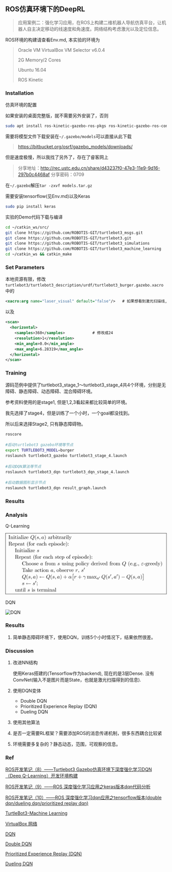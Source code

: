 ## ROS仿真环境下的DeepRL

> 应用案例二：强化学习应用，在ROS上构建二维机器人导航仿真平台，让机器人自主决定移动的线速度和角速度。网络结构考虑激光以及定位信息。
>

ROS环境的构建请查看Env.md, 本实验的环境为

>Oracle VM VirtualBox VM Selector v6.0.4
>
>2G Memory/2 Cores
>
>Ubuntu 16.04
>
>ROS Kinetic

### Installation

仿真环境的配置

如果安装的桌面完整版，就不需要另外安装了，否则

```bash
sudo apt install ros-kinetic-gazebo-ros-pkgs ros-kinetic-gazebo-ros-control
```

需要将模型文件下载安装在`~/.gazebo/models`可以直接从此下载

> https://bitbucket.org/osrf/gazebo_models/downloads/

但是速度极慢，所以我找了另外了，存在了睿客网上

> 分享地址：http://rec.ustc.edu.cn/share/d43237f0-47e3-11e9-9d16-297b0c4468af
> 分享密码：0709

在`~/.gazebo`解压`tar -zxvf models.tar.gz`

需要安装tensorflow(见Env.md)以及Keras

```bash
sudo pip install keras
```

实验的Demo代码下载与编译

```bash
cd ~/catkin_ws/src/
git clone https://github.com/ROBOTIS-GIT/turtlebot3_msgs.git
git clone https://github.com/ROBOTIS-GIT/turtlebot3.git
git clone https://github.com/ROBOTIS-GIT/turtlebot3_simulations
git clone https://github.com/ROBOTIS-GIT/turtlebot3_machine_learning
cd ~/catkin_ws && catkin_make
```

### Set Parameters

本地资源有限，修改`turtlebot3/turtlebot3_description/urdf/turtlebot3_burger.gazebo.xacro`中的

```xml
<xacro:arg name="laser_visual" default="false"/>   # 如果想看到激光扫描线,设置成 `true`
```

以及

```xml
<scan>
  <horizontal>
    <samples>360</samples>            # 修改成24
    <resolution>1</resolution>
    <min_angle>0.0</min_angle>
    <max_angle>6.28319</max_angle>
  </horizontal>
</scan>
```

### Training

源码范例中提供了turtlebot3_stage_1～turtlebot3_stage_4共4个环境，分别是无障碍、静态障碍、动态障碍、混合障碍环境。

参考资料使用的是stage1, 但是1,2,3看起来都比较简单的环境。

我先选择了stage4，但是训练了一个小时，一个goal都没找到。

所以后来选择Stage2, 只有静态障碍物。



```bash
roscore

#启动turtlebot3 gazebo环境等节点
export TURTLEBOT3_MODEL=burger
roslaunch turtlebot3_gazebo turtlebot3_stage_4.launch

#启动DQN算法等节点
roslaunch turtlebot3_dqn turtlebot3_dqn_stage_4.launch

#启动数据图形显示节点
roslaunch turtlebot3_dqn result_graph.launch
```






### Results



### Analysis

Q-Learning

![Q-Learning](RL-On-ROS-Sim/2-1-1.png)

DQN

![DQN](https://morvanzhou.github.io/static/results/reinforcement-learning/4-1-1.jpg)



### Results

1. 简单静态障碍环境下，使用DQN，训练5个小时情况下，结果依然很差。

### Discussion

1. 改进NN结构

   使用Keras搭建的(Tensorflow作为backend), 现在的是3层Dense. 没有ConvNet(输入不是图片而是State，也就是激光扫描得到的信息).

2. 使用DQN变体
   - Double DQN
   - Prioritized Experience Replay (DQN)
   - Dueling DQN
3. 使用其他算法
4. 是否一定需要RL框架？需要添加ROS的消息传递机制，很多东西耦合比较紧
5. 环境需要多复杂的？静态动态，范围，可观察的信息。

### Ref

[ROS开发笔记（8）——Turtlebot3 Gazebo仿真环境下深度强化学习DQN（Deep Q-Learning）开发环境构建](https://blog.csdn.net/wsc820508/article/details/82221978)

[ROS开发笔记（9）——ROS 深度强化学习应用之keras版本dqn代码分析](https://blog.csdn.net/wsc820508/article/details/82355833)

[ROS开发笔记（10）——ROS 深度强化学习dqn应用之tensorflow版本(double dqn/dueling dqn/prioritized replay dqn)](https://blog.csdn.net/wsc820508/article/details/82695870)

[TurtleBot3-Machine Learning](http://emanual.robotis.com/docs/en/platform/turtlebot3/machine_learning/#installation)

[VirtualBox 网络](https://blog.csdn.net/yxc135/article/details/8458939)

[DQN](https://medium.com/@jonathan_hui/rl-dqn-deep-q-network-e207751f7ae4)

[Double DQN](https://morvanzhou.github.io/tutorials/machine-learning/reinforcement-learning/4-5-double_DQN/)

[Prioritized Experience Replay (DQN)](https://morvanzhou.github.io/tutorials/machine-learning/reinforcement-learning/4-6-prioritized-replay/)

[Dueling DQN](https://morvanzhou.github.io/tutorials/machine-learning/reinforcement-learning/4-7-dueling-DQN/)



